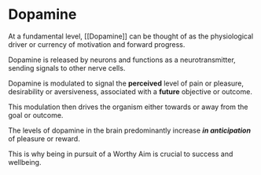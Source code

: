 # Dopamine

At a fundamental level, [[Dopamine]] can be thought of as the physiological driver or currency of motivation and forward progress.

Dopamine is released by neurons and functions as a neurotransmitter, sending signals to other nerve cells.

Dopamine is modulated to signal the **perceived** level of pain or pleasure, desirability or aversiveness, associated with a **future** objective or outcome.

This modulation then drives the organism either towards or away from the goal or outcome.

The levels of dopamine in the brain predominantly increase _**in anticipation**_ of pleasure or reward.

This is why being in pursuit of a Worthy Aim is crucial to success and wellbeing. 